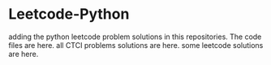 # Leetcode-Python
adding the python leetcode problem solutions in this repositories. 
The code files are here.
all CTCI problems solutions are here.
some leetcode solutions are here.



































































































































































































































































































































































































































































































